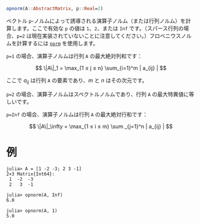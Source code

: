 ```julia
opnorm(A::AbstractMatrix, p::Real=2)
```

ベクトル `p`-ノルムによって誘導される演算子ノルム（または行列ノルム）を計算します。ここで有効な `p` の値は `1`、`2`、または `Inf` です。（スパース行列の場合、`p=2` は現在実装されていないことに注意してください。）フロベニウスノルムを計算するには [`norm`](@ref) を使用します。

`p=1` の場合、演算子ノルムは行列 `A` の最大絶対列和です：

$$
\|A\|_1 = \max_{1 ≤ j ≤ n} \sum_{i=1}^m | a_{ij} |
$$

ここで $a_{ij}$ は行列 `A` の要素であり、$m$ と $n$ はその次元です。

`p=2` の場合、演算子ノルムはスペクトルノルムであり、行列 `A` の最大特異値に等しいです。

`p=Inf` の場合、演算子ノルムは行列 `A` の最大絶対行和です：

$$
\|A\|_\infty = \max_{1 ≤ i ≤ m} \sum _{j=1}^n | a_{ij} |
$$

# 例

```jldoctest
julia> A = [1 -2 -3; 2 3 -1]
2×3 Matrix{Int64}:
 1  -2  -3
 2   3  -1

julia> opnorm(A, Inf)
6.0

julia> opnorm(A, 1)
5.0
```
